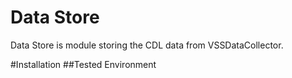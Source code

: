 # Data Store
Data Store is module storing the CDL data from VSSDataCollector.

#Installation
##Tested Environment

